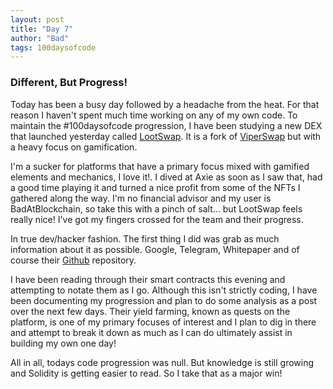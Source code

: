 ```yaml
---
layout: post
title: "Day 7"
author: "Bad"
tags: 100daysofcode
---
```


### Different, But Progress!

Today has been a busy day followed by a headache from the heat. For that reason I haven't spent much time working on any of my own code. To maintain the #100daysofcode progression, I have been studying a new DEX that launched yesterday called [LootSwap](https://lootswap.finance/). It is a fork of [ViperSwap](https://viperswap.one/#/swap) but with a heavy focus on gamification.

I'm a sucker for platforms that have a primary focus mixed with gamified elements and mechanics, I love it!. I dived at Axie as soon as I saw that, had a good time playing it and turned a nice profit from some of the  NFTs I gathered along the way. I'm no financial advisor and my user is BadAtBlockchain, so take this with a pinch of salt... but LootSwap feels really nice! I've got my fingers crossed for the team and their progress.

In true dev/hacker fashion. The first thing I did was grab as much information about it as possible. Google, Telegram, Whitepaper and of course their [Github](https://github.com/LootSwap) repository.

I have been reading through their smart contracts this evening and attempting to notate them as I go. Although this isn't strictly coding, I have been documenting my progression and plan to do some analysis as a post over the next few days. Their yield farming, known as quests on the platform, is one of my primary focuses of interest and I plan to dig in there and attempt to break it down as much as I can do ultimately assist in building my own one day!

All in all, todays code progression was null. But knowledge is still growing and Solidity is getting easier to read. So I take that as a major win!